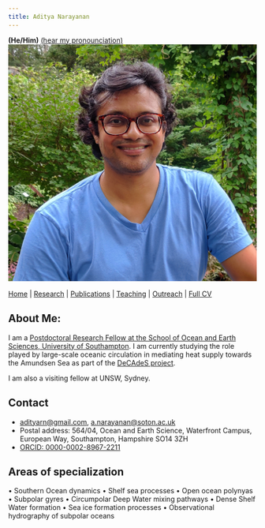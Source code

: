 ```yaml
---
title: Aditya Narayanan
---
```

**(He/Him)** [(hear my pronounciation)]( https://www.name-coach.com/aditya-narayanan-93e6012a-3e3d-43c0-8a11-a454c5a58179 )
<img src="./Images/profile_garden.jpg" class="img-profile"/>

[Home](index.html) | [Research](research.html) | [Publications](publications.html) | [Teaching](teaching.html) | [Outreach](outreach.html) |  [Full CV](https://github.com/adityarn/CV/blob/master/CV.pdf)

## About Me:

I am a [Postdoctoral Research Fellow at the School of Ocean and Earth Sciences, University of Southampton](https://www.southampton.ac.uk/people/62h5qp/doctor-aditya-narayanan). I am currently studying the role played by large-scale oceanic circulation in mediating heat supply towards the Amundsen Sea as part of the [DeCAdeS project](https://gtr.ukri.org/projects?ref=NE%2FT012803%2F1).

I am also a visiting fellow at UNSW, Sydney.



## Contact

* adityarn@gmail.com, a.narayanan@soton.ac.uk
* Postal address: 564/04, Ocean and Earth Science, Waterfront Campus, European Way, Southampton, Hampshire SO14 3ZH
* [ORCID: 0000-0002-8967-2211](https://orcid.org/0000-0002-8967-2211)


## Areas of specialization

• Southern Ocean dynamics • Shelf sea processes • Open ocean polynyas • Subpolar gyres • Circumpolar Deep Water mixing pathways • Dense Shelf Water formation • Sea ice formation processes • Observational hydrography of subpolar oceans

